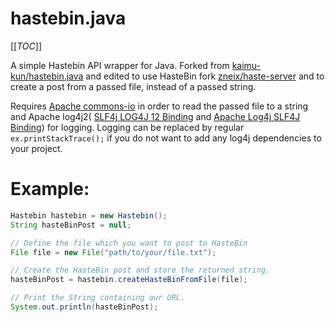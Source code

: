 # hastebin.java

[[_TOC_]]

A simple Hastebin API wrapper for Java. Forked from [kaimu-kun/hastebin.java](https://github.com/kaimu-kun/hastebin.java) and edited to use HasteBin fork [zneix/haste-server](https://github.com/zneix/haste-server) and to create a post from a passed file, instead of a passed string.

Requires [Apache commons-io](https://mvnrepository.com/artifact/commons-io/commons-io) in order to read the passed file to a string and Apache log4j2( [SLF4j LOG4J 12 Binding](https://mvnrepository.com/artifact/org.slf4j/slf4j-log4j12) and [Apache Log4j SLF4J Binding](https://mvnrepository.com/artifact/org.apache.logging.log4j/log4j-slf4j-impl)) for logging. Logging can be replaced by regular `ex.printStackTrace();` if you do not want to add any log4j dependencies to your project.

# Example:

```java 
Hastebin hastebin = new Hastebin();
String hasteBinPost = null;

// Define the file which you want to post to HasteBin
File file = new File("path/to/your/file.txt");

// Create the HasteBin post and store the returned string.
hasteBinPost = hastebin.createHasteBinFromFile(file);

// Print the String containing our URL.
System.out.println(hasteBinPost);
```
